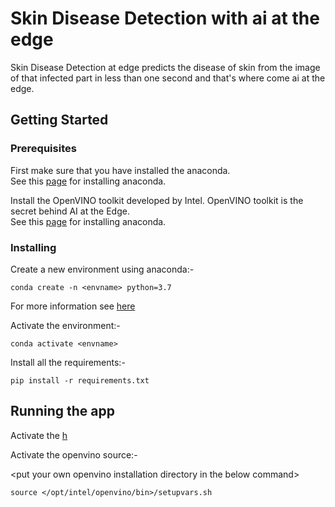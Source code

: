 # Skin Disease Detection with ai at the edge

Skin Disease Detection at edge predicts the disease of skin from the image of that infected part in less than one second and that's where come ai at the edge.

## Getting Started


### Prerequisites

First make sure that you have installed the anaconda.<br />
See this [page](https://docs.anaconda.com/anaconda/install/) for installing anaconda. 

Install the OpenVINO toolkit developed by Intel. OpenVINO toolkit is the secret behind AI at the Edge.<br />
See this [page](https://docs.openvinotoolkit.org/latest/index.html) for installing anaconda.

### Installing

Create a new environment using anaconda:-

```
conda create -n <envname> python=3.7
```

For more information see [here](https://docs.conda.io/projects/conda/en/latest/user-guide/tasks/manage-environments.html)

Activate the environment:-

```
conda activate <envname>
```

Install all the requirements:-

```
pip install -r requirements.txt
```

## Running the app

Activate the [h](https://github.com/denilDG/skin-disease-detection-edge/README.md#L26)

Activate the openvino source:- 

&lt;put your own openvino installation directory in the below command&gt;
  
```
source </opt/intel/openvino/bin>/setupvars.sh
```

